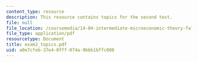 ```yaml
---
content_type: resource
description: This resource contains topics for the second test.
file: null
file_location: /coursemedia/14-04-intermediate-microeconomic-theory-fall-2006/a0e7cfeb37e40fff074a9bbb1bffc008_exam2_topics.pdf
file_type: application/pdf
resourcetype: Document
title: exam2_topics.pdf
uid: a0e7cfeb-37e4-0fff-074a-9bbb1bffc008
---
```

